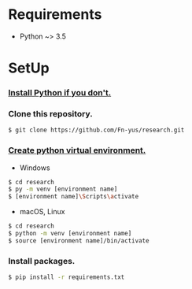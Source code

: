 # Requirements

* Python ~> 3.5

# SetUp

### [Install Python if you don't.](https://www.python.org/downloads/)  
  
  
### Clone this repository.

```bash
$ git clone https://github.com/Fn-yus/research.git
```
  


### [Create python virtual environment.](https://docs.python.org/ja/3/library/venv.html)

- Windows
```bash
$ cd research
$ py -m venv [environment name]
$ [environment name]\Scripts\activate
```
  
- macOS, Linux
```bash
$ cd research
$ python -m venv [environment name]
$ source [environment name]/bin/activate
```  
  
  
### Install packages.

```bash
$ pip install -r requirements.txt
```




